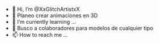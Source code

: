 - 👋 Hi, I’m @XxGlitchArtistxX
- 👀 Planeo crear animaciones en 3D
- 🌱 I’m currently learning ...
- 💞️ Busco a colaboradores para modelos de cualquier tipo 
- 📫 How to reach me ...

<!---
XxGlitchArtistxX/XxGlitchArtistxX is a ✨ special ✨ repository because its `README.md` (this file) appears on your GitHub profile.
You can click the Preview link to take a look at your changes.
--->
